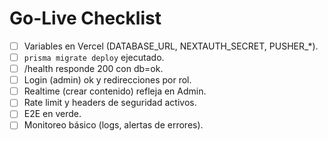 # Go-Live Checklist

- [ ] Variables en Vercel (DATABASE_URL, NEXTAUTH_SECRET, PUSHER_*).
- [ ] `prisma migrate deploy` ejecutado.
- [ ] /health responde 200 con db=ok.
- [ ] Login (admin) ok y redirecciones por rol.
- [ ] Realtime (crear contenido) refleja en Admin.
- [ ] Rate limit y headers de seguridad activos.
- [ ] E2E en verde.
- [ ] Monitoreo básico (logs, alertas de errores).
